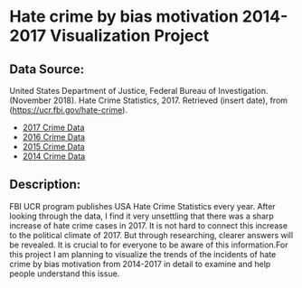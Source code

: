 # Hate crime by bias motivation 2014-2017 Visualization Project

## Data Source:
United States Department of Justice, Federal Bureau of
Investigation. (November 2018). Hate Crime Statistics,
2017. Retrieved (insert date), from (https://ucr.fbi.gov/hate-crime).
* [2017 Crime Data](https://ucr.fbi.gov/hate-crime/2017)
* [2016 Crime Data](https://ucr.fbi.gov/hate-crime/2016)
* [2015 Crime Data](https://ucr.fbi.gov/hate-crime/2015)
* [2014 Crime Data](https://ucr.fbi.gov/hate-crime/2014)


## Description:
FBI UCR program publishes USA Hate Crime Statistics every year. After looking
through the data, I find it very unsettling that there was a sharp increase of hate
crime cases in 2017. It is not hard to connect this increase to the political climate of
2017. But through researching, clearer answers will be revealed. It is crucial to for
everyone to be aware of this information.For this project I am planning to visualize the trends of the
incidents of hate crime by bias motivation from 2014-2017 in detail to examine and
help people understand this issue.
